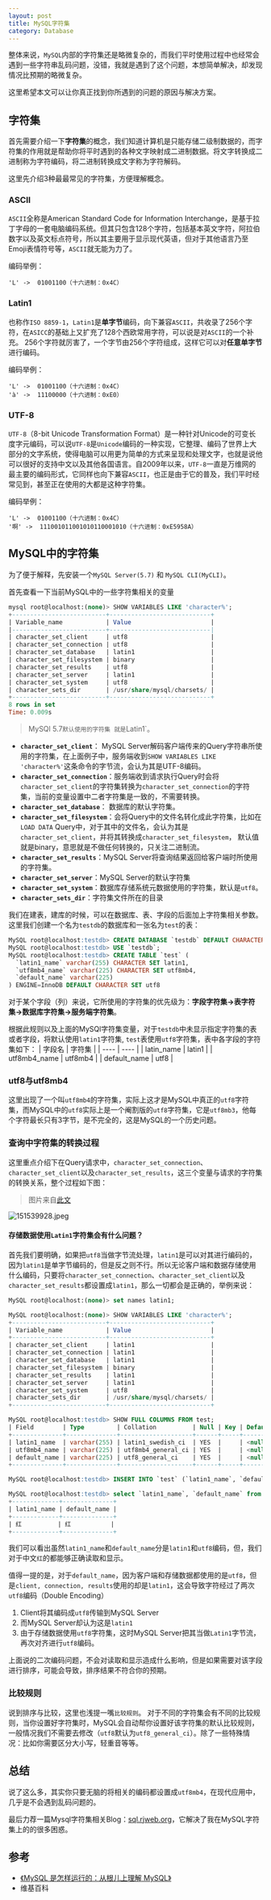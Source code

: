 ```yaml
---
layout: post
title: MySQL字符集
category: Database
---
```

整体来说，`MySQL`内部的字符集还是略微复杂的，而我们平时使用过程中也经常会遇到一些字符串乱码问题，没错，我就是遇到了这个问题，本想简单解决，却发现情况比预期的略微复杂。

这里希望本文可以让你真正找到你所遇到的问题的原因与解决方案。
## 字符集
首先需要介绍一下**字符集**的概念，我们知道计算机是只能存储二级制数据的，而字符集的作用就是帮助你将平时遇到的各种文字映射成二进制数据。将文字转换成二进制称为字符编码，将二进制转换成文字称为字符解码。

这里先介绍3种最最常见的字符集，方便理解概念。
### ASCII
`ASCII`全称是American Standard Code for Information Interchange，是基于拉丁字母的一套电脑编码系统。但其只包含128个字符，包括基本英文字符，阿拉伯数字以及英文标点符号，所以其主要用于显示现代英语，但对于其他语言乃至Emoji表情符号等，`ASCII`就无能为力了。

编码举例：
```
'L' ->  01001100（十六进制：0x4C）
```
### Latin1
也称作`ISO 8859-1`，`Latin1`是**单字节**编码，向下兼容`ASCII`，共收录了256个字符，在`ASICC`的基础上又扩充了128个西欧常用字符，可以说是对`ASCII`的一个补充。 256个字符就厉害了，一个字节由256个字符组成，这样它可以对**任意单字节**进行编码。

编码举例：
```
'L' ->  01001100（十六进制：0x4C）
'à' ->  11100000（十六进制：0xE0） 
```
### UTF-8
`UTF-8`（8-bit Unicode Transformation Format）是一种针对Unicode的可变长度字元编码，可以说`UTF-8`是`Unicode`编码的一种实现，它整理、编码了世界上大部分的文字系统，使得电脑可以用更为简单的方式来呈现和处理文字，也就是说他可以很好的支持中文以及其他各国语言。自2009年以来，`UTF-8`一直是万维网的最主要的编码形式，它同样也向下兼容`ASCII`，也正是由于它的普及，我们平时经常见到，甚至正在使用的大都是这种字符集。

编码举例：
```
'L' ->  01001100（十六进制：0x4C）
'啊' ->  111001011001010110001010（十六进制：0xE5958A）
```
## MySQL中的字符集
为了便于解释，先安装一个`MySQL Server(5.7)` 和 `MySQL CLI(MyCLI)`。

首先查看一下当前MySQL中的一些字符集相关的变量
```sql
mysql root@localhost:(none)> SHOW VARIABLES LIKE 'character%';
+--------------------------+----------------------------+
| Variable_name            | Value                      |
|--------------------------+----------------------------|
| character_set_client     | utf8                       |
| character_set_connection | utf8                       |
| character_set_database   | latin1                     |
| character_set_filesystem | binary                     |
| character_set_results    | utf8                       |
| character_set_server     | latin1                     |
| character_set_system     | utf8                       |
| character_sets_dir       | /usr/share/mysql/charsets/ |
+--------------------------+----------------------------+
8 rows in set
Time: 0.009s
```
> MySQl 5.7`默认使用的字符集 就是`Latin1`。
* **`character_set_client`**： MySQL Server解码客户端传来的Query字符串所使用的字符集，在上面例子中，服务端收到`SHOW VARIABLES LIKE 'character%'`这条命令的字节流，会认为其是UTF-8编码。
* **`character_set_connection`**：服务端收到请求执行Query时会将`character_set_client`的字符集转换为`character_set_connection`的字符集，当前的变量设置中二者字符集是一致的，不需要转换。
* **`character_set_database`**： 数据库的默认字符集。
* **`character_set_filesystem`**：会将Query中的文件名转化成此字符集，比如在`LOAD DATA` Query中，对于其中的文件名，会认为其是`character_set_client`，并将其转换成`character_set_filesystem`， 默认值就是binary，意思就是不做任何转换的，只关注二进制流。
* **`character_set_results`**：MySQL Server将查询结果返回给客户端时所使用的字符集。
* **`character_set_server`**：MySQL Server的默认字符集
* **`character_set_system`**：数据库存储系统元数据使用的字符集，默认是`utf8`。
* **`character_sets_dir`**：字符集文件所在的目录

我们在建表，建库的时候，可以在数据库、表、字段的后面加上字符集相关参数。
这里我们创建一个名为`testdb`的数据库和一张名为`test`的表：
```sql
MySQL root@localhost:testdb> CREATE DATABASE `testdb` DEFAULT CHARACTER SET latin1;
MySQL root@localhost:testdb> USE `testdb`;
MySQL root@localhost:testdb> CREATE TABLE `test` (
  `latin1_name` varchar(255) CHARACTER SET latin1,
  `utf8mb4_name` varchar(225) CHARACTER SET utf8mb4,
  `default_name` varchar(225)
) ENGINE=InnoDB DEFAULT CHARACTER SET utf8
```
对于某个字段（列）来说，它所使用的字符集的优先级为：**字段字符集->表字符集->数据库字符集->服务端字符集**。

根据此规则以及上面的MySQl字符集变量，对于`testdb`中未显示指定字符集的表或者字段，将默认使用`latin1`字符集, `test`表使用`utf8`字符集，表中各字段的字符集如下：
| 字段名 | 字符集 |
| ---- | ---- |
| latin_name | latin1 |
| utf8mb4_name | utf8mb4 |
| default_name | utf8 |
### utf8与utf8mb4
这里出现了一个叫`utf8mb4`的字符集，实际上这才是MySQL中真正的`utf8`字符集，而MySQL中的`utf8`实际上是一个阉割版的`utf8`字符集，它是`utf8mb3`，他每个字符最长只有3字节，是不完全的，这是MySQL的一个历史问题。
### 查询中字符集的转换过程
这里重点介绍下在Query请求中，`character_set_connection`、`character_set_client`以及`character_set_results`，这三个变量与请求的字符集的转换关系，整个过程如下图：
> 图片来自[此文]((https://relph1119.github.io/mysql-learning-notes/#/mysql/03-%E4%B9%B1%E7%A0%81%E7%9A%84%E5%89%8D%E4%B8%96%E4%BB%8A%E7%94%9F-%E5%AD%97%E7%AC%A6%E9%9B%86%E5%92%8C%E6%AF%94%E8%BE%83%E8%A7%84%E5%88%99?id=%e5%ad%97%e7%ac%a6%e9%9b%86%e5%92%8c%e6%af%94%e8%be%83%e8%a7%84%e5%88%99%e7%ae%80%e4%bb%8b))

![151539928.jpeg](/assets/img/mysql-charset-convert-procedure.png#width-full)
#### 存储数据使用`Latin1`字符集会有什么问题？
首先我们要明确，如果把`utf8`当做字节流处理，`latin1`是可以对其进行编码的，因为`latin1`是单字节编码的，但是反之则不行。所以无论客户端和数据存储使用什么编码，只要将`character_set_connection`、`character_set_client`以及`character_set_results`都设置成`latin1`，那么一切都会是正确的，举例来说：
```sql
MySQL root@localhost:(none)> set names latin1;

MySQL root@localhost:(none)> SHOW VARIABLES LIKE 'character%';
+--------------------------+----------------------------+
| Variable_name            | Value                      |
+--------------------------+----------------------------+
| character_set_client     | latin1                     |
| character_set_connection | latin1                     |
| character_set_database   | latin1                     |
| character_set_filesystem | binary                     |
| character_set_results    | latin1                     |
| character_set_server     | latin1                     |
| character_set_system     | utf8                       |
| character_sets_dir       | /usr/share/mysql/charsets/ |
+--------------------------+----------------------------+

MySQL root@localhost:testdb> SHOW FULL COLUMNS FROM test;
| Field        | Type         | Collation          | Null | Key | Default | Extra | Privileges                      | Comment |
+--------------+--------------+--------------------+------+-----+---------+-------+---------------------------------+---------+
| latin1_name  | varchar(255) | latin1_swedish_ci  | YES  |     | <null>  |       | select,insert,update,references |         |
| utf8mb4_name | varchar(225) | utf8mb4_general_ci | YES  |     | <null>  |       | select,insert,update,references |         |
| default_name | varchar(225) | utf8_general_ci    | YES  |     | <null>  |       | select,insert,update,references |         |
+--------------+--------------+--------------------+------+-----+---------+-------+---------------------------------+---------+

MySQL root@localhost:testdb> INSERT INTO `test` (`latin1_name`, `default_name`) VALUES ('红', '红');

MySQL root@localhost:testdb> select `latin1_name`, `default_name` from test WHERE `latin1_name`='红';
+-------------+--------------+
| latin1_name | default_name |
+-------------+--------------+
| 红          | 红           |
+-------------+--------------+
```
我们可以看出虽然`latin1_name`和`default_name`分是`latin1`和`utf8`编码，但，我们对于中文`红`的都能够正确读取和显示。

值得一提的是，对于`default_name`，因为客户端和存储数据都使用的是`utf8`，但是`client, connection, results`使用的却是`latin1`，这会导致字符经过了两次`utf8`编码（Double Encoding）

1. Client将其编码成`utf8`传输到MySQL Server
2. 而MySQL Server却认为这是`latin1`
3. 由于存储数据使用`utf8`字符集，这时MySQL Server把其当做`Latin1`字节流，再次对齐进行`utf8`编码。

上面说的二次编码问题，不会对读取和显示造成什么影响，但是如果需要对该字段进行排序，可能会导致，排序结果不符合你的预期。
### 比较规则
说到排序与比较，这里也浅提一嘴`比较规则`。
对于不同的字符集会有不同的比较规则，当你设置好字符集时，MySQL会自动帮你设置好该字符集的默认比较规则，一般情况我们不需要去修改（`utf8`默认为`utf8_general_ci`）。除了一些特殊情况：比如你需要区分大小写，轻重音等等。
## 总结
说了这么多，其实你只要无脑的将相关的编码都设置成`utf8mb4`，在现代应用中，几乎是不会遇到乱码问题的。

最后力荐一篇Mysql字符集相关Blog：[sql.rjweb.org](sql.rjweb.org/doc.php/charcoll)，它解决了我在MySQL字符集上的的很多困惑。
## 参考
* [《MySQL 是怎样运行的：从根儿上理解 MySQL》](https://relph1119.github.io/mysql-learning-notes/#/mysql/03-%E4%B9%B1%E7%A0%81%E7%9A%84%E5%89%8D%E4%B8%96%E4%BB%8A%E7%94%9F-%E5%AD%97%E7%AC%A6%E9%9B%86%E5%92%8C%E6%AF%94%E8%BE%83%E8%A7%84%E5%88%99?id=%e5%ad%97%e7%ac%a6%e9%9b%86%e5%92%8c%e6%af%94%e8%be%83%e8%a7%84%e5%88%99%e7%ae%80%e4%bb%8b)
* 维基百科